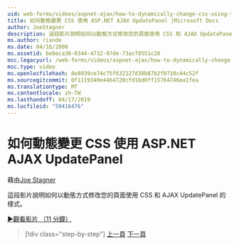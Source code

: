 ```yaml
---
uid: web-forms/videos/aspnet-ajax/how-to-dynamically-change-css-using-the-aspnet-ajax-updatepanel
title: 如何動態變更 CSS 使用 ASP.NET AJAX UpdatePanel |Microsoft Docs
author: JoeStagner
description: 這段影片說明如何以動態方式修改您的頁面使用 CSS 和 AJAX UpdatePanel 的樣式。
ms.author: riande
ms.date: 04/16/2008
ms.assetid: 6e0eca38-0344-4732-97de-73acf0551c28
msc.legacyurl: /web-forms/videos/aspnet-ajax/how-to-dynamically-change-css-using-the-aspnet-ajax-updatepanel
msc.type: video
ms.openlocfilehash: 8e8939ce74c75f632227d38b87b2f0710c44c52f
ms.sourcegitcommit: 0f1119340e4464720cfd16d0ff15764746ea1fea
ms.translationtype: MT
ms.contentlocale: zh-TW
ms.lasthandoff: 04/17/2019
ms.locfileid: "59416476"
---
```

# <a name="how-to-dynamically-change-css-using-the-aspnet-ajax-updatepanel"></a>如何動態變更 CSS 使用 ASP.NET AJAX UpdatePanel

藉由[Joe Stagner](https://github.com/JoeStagner)

這段影片說明如何以動態方式修改您的頁面使用 CSS 和 AJAX UpdatePanel 的樣式。

[&#9654;觀看影片 （11 分鐘）](https://channel9.msdn.com/Blogs/ASP-NET-Site-Videos/how-to-dynamically-change-css-using-the-aspnet-ajax-updatepanel)

> [!div class="step-by-step"]
> [上一頁](basic-aspnet-authentication-in-an-ajax-enabled-application.md)
> [下一頁](how-to-dynamically-add-controls-to-a-web-page.md)
